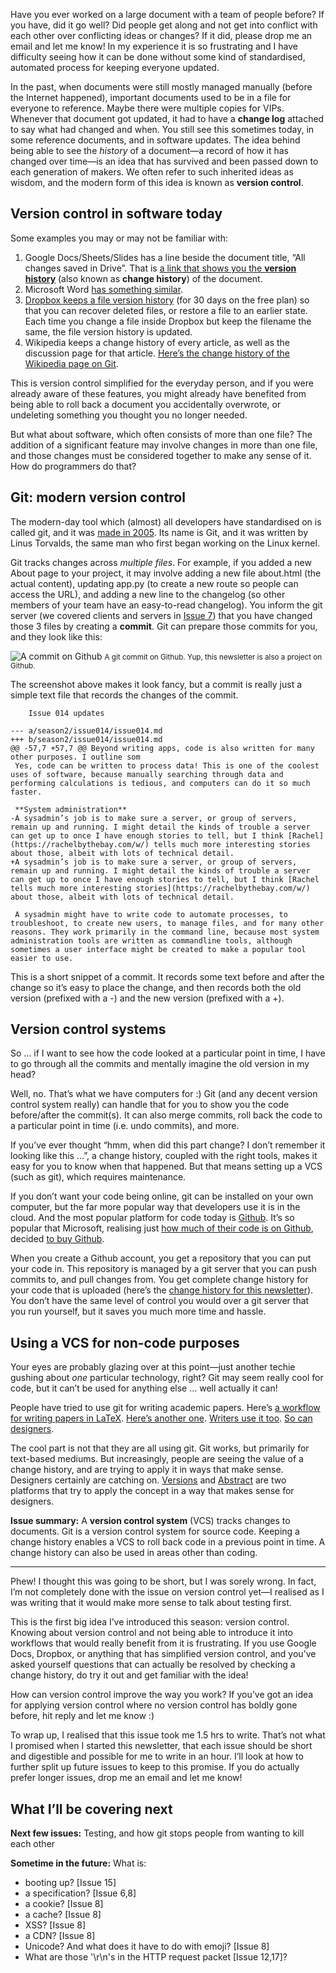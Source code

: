 Have you ever worked on a large document with a team of people before? If you have, did it go well? Did people get along and not get into conflict with each other over conflicting ideas or changes? If it did, please drop me an email and let me know! In my experience it is so frustrating and I have difficulty seeing how it can be done without some kind of standardised, automated process for keeping everyone updated.

In the past, when documents were still mostly managed manually (before the Internet happened), important documents used to be in a file for everyone to reference. Maybe there were multiple copies for VIPs. Whenever that document got updated, it had to have a **change log** attached to say what had changed and when. You still see this sometimes today, in some reference documents, and in software updates. The idea behind being able to see the *history* of a document—a record of how it has changed over time—is an idea that has survived and been passed down to each generation of makers. We often refer to such inherited ideas as wisdom, and the modern form of this idea is known as **version control**.

## Version control in software today

Some examples you may or may not be familiar with:

1. Google Docs/Sheets/Slides has a line beside the document title, “All changes saved in Drive”. That is [a link that shows you the **version history**](https://support.google.com/docs/answer/190843?co=GENIE.Platform%3DDesktop&hl=en) (also known as **change history**) of the document.
2. Microsoft Word [has something similar](https://support.office.com/en-us/article/view-the-version-history-of-an-item-or-file-in-a-list-or-library-53262060-5092-424d-a50b-c798b0ec32b1).
3. [Dropbox keeps a file version history](https://help.dropbox.com/security/version-history-overview) (for 30 days on the free plan) so that you can recover deleted files, or restore a file to an earlier state. Each time you change a file inside Dropbox but keep the filename the same, the file version history is updated.
4. Wikipedia keeps a change history of every article, as well as the discussion page for that article. [Here’s the change history of the Wikipedia page on Git](https://en.wikipedia.org/w/index.php?title=Git&action=history).

This is version control simplified for the everyday person, and if you were already aware of these features, you might already have benefited from being able to roll back a document you accidentally overwrote, or undeleting something you thought you no longer needed.

But what about software, which often consists of more than one file? The addition of a significant feature may involve changes in more than one file, and those changes must be considered together to make any sense of it. How do programmers do that?

## Git: modern version control

The modern-day tool which (almost) all developers have standardised on is called git, and it was [made in 2005](https://en.wikipedia.org/wiki/Git#History). Its name is Git, and it was written by Linus Torvalds, the same man who first began working on the Linux kernel.

Git tracks changes across _multiple files_. For example, if you added a new About page to your project, it may involve adding a new file about.html (the actual content), updating app.py (to create a new route so people can access the URL), and adding a new line to the changelog (so other members of your team have an easy-to-read changelog). You inform the git server (we covered clients and servers in [Issue 7](https://buttondown.email/laymansguide/archive/b36f0f43-e8f5-402d-8c6a-c2a28f5ff556)) that you have changed those 3 files by creating a **commit**. Git can prepare those commits for you, and they look like this:

![A commit on Github]({attach}issue019_01.png)
<small>A git commit on Github. Yup, this newsletter is also a project on Github.</small>

The screenshot above makes it look fancy, but a commit is really just a simple text file that records the changes of the commit.

```
    Issue 014 updates

--- a/season2/issue014/issue014.md
+++ b/season2/issue014/issue014.md
@@ -57,7 +57,7 @@ Beyond writing apps, code is also written for many other purposes. I outline som
 Yes, code can be written to process data! This is one of the coolest uses of software, because manually searching through data and performing calculations is tedious, and computers can do it so much faster.

 **System administration**
-A sysadmin’s job is to make sure a server, or group of servers, remain up and running. I might detail the kinds of trouble a server can get up to once I have enough stories to tell, but I think [Rachel](https://rachelbythebay.com/w/) tells much more interesting stories about those, albeit with lots of technical detail.
+A sysadmin’s job is to make sure a server, or group of servers, remain up and running. I might detail the kinds of trouble a server can get up to once I have enough stories to tell, but I think [Rachel tells much more interesting stories](https://rachelbythebay.com/w/) about those, albeit with lots of technical detail.

 A sysadmin might have to write code to automate processes, to troubleshoot, to create new users, to manage files, and for many other reasons. They work primarily in the command line, because most system administration tools are written as commandline tools, although sometimes a user interface might be created to make a popular tool easier to use.
```

This is a short snippet of a commit. It records some text before and after the change so it’s easy to place the change, and then records both the old version (prefixed with a -) and the new version (prefixed with a +).

## Version control systems

So … if I want to see how the code looked at a particular point in time, I have to go through all the commits and mentally imagine the old version in my head?

Well, no. That’s what we have computers for :) Git (and any decent version control system really) can handle that for you to show you the code before/after the commit(s). It can also merge commits, roll back the code to a particular point in time (i.e. undo commits), and more.

If you’ve ever thought “hmm, when did this part change? I don’t remember it looking like this …”, a change history, coupled with the right tools, makes it easy for you to know when that happened. But that means setting up a VCS (such as git), which requires maintenance.

If you don’t want your code being online, git can be installed on your own computer, but the far more popular way that developers use it is in the cloud. And the most popular platform for code today is [Github](https://github.com/about). It’s so popular that Microsoft, realising just [how much of their code is on Github](https://github.com/Microsoft), decided [to buy Github](https://blogs.microsoft.com/blog/2018/06/04/microsoft-github-empowering-developers/).

When you create a Github account, you get a repository that you can put your code in. This repository is managed by a git server that you can push commits to, and pull changes from. You get complete change history for your code that is uploaded (here’s the [change history for this newsletter](https://github.com/ngjunsiang/laymansguide/commits/master)). You don’t have the same level of control you would over a git server that you run yourself, but it saves you much more time and hassle.

## Using a VCS for non-code purposes

Your eyes are probably glazing over at this point—just another techie gushing about *one* particular technology, right? Git may seem really cool for code, but it can’t be used for anything else … well actually it can!

People have tried to use git for writing academic papers. Here’s [a workflow for writing papers in LaTeX](https://medium.com/@rvprasad/a-git-workflow-for-writing-papers-in-latex-4cfb31be4b06). [Here’s another one](https://sites.duke.edu/stochastically/2014/07/23/using-git-to-write-papers/). [Writers use it too](https://joebuhlig.com/writing-with-github/). [So can designers](https://medium.com/@dfosco/git-for-designers-856c434716e).

The cool part is not that they are all using git. Git works, but primarily for text-based mediums. But increasingly, people are seeing the value of a change history, and are trying to apply it in ways that make sense. Designers certainly are catching on. [Versions](https://versions.sympli.io/) and [Abstract](https://www.abstract.com/) are two platforms that try to apply the concept in a way that makes sense for designers.

**Issue summary:** A **version control system** (VCS) tracks changes to documents. Git is a version control system for source code. Keeping a change history enables a VCS to roll back code in a previous point in time. A change history can also be used in areas other than coding.

-----

Phew! I thought this was going to be short, but I was sorely wrong. In fact, I’m not completely done with the issue on version control yet—I realised as I was writing that it would make more sense to talk about testing first.

This is the first big idea I’ve introduced this season: version control. Knowing about version control and not being able to introduce it into workflows that would really benefit from it is frustrating. If you use Google Docs, Dropbox, or anything that has simplified version control, and you’ve asked yourself questions that can actually be resolved by checking a change history, do try it out and get familiar with the idea!

How can version control improve the way you work? If you’ve got an idea for applying version control where no version control has boldly gone before, hit reply and let me know :)

To wrap up, I realised that this issue took me 1.5 hrs to write. That’s not what I promised when I started this newsletter, that each issue should be short and digestible and possible for me to write in an hour. I’ll look at how to further split up future issues to keep to this promise. If you do actually prefer longer issues, drop me an email and let me know!

## What I’ll be covering next

**Next few issues:** Testing, and how git stops people from wanting to kill each other

**Sometime in the future:** What is:

- booting up? [Issue 15]
- a specification? [Issue 6,8]
- a cookie? [Issue 8]
- a cache? [Issue 8]
- XSS? [Issue 8]
- a CDN? [Issue 8]
- Unicode? And what does it have to do with emoji? [Issue 8]
- What are those '\r\n's in the HTTP request packet [Issue 12,17]?
